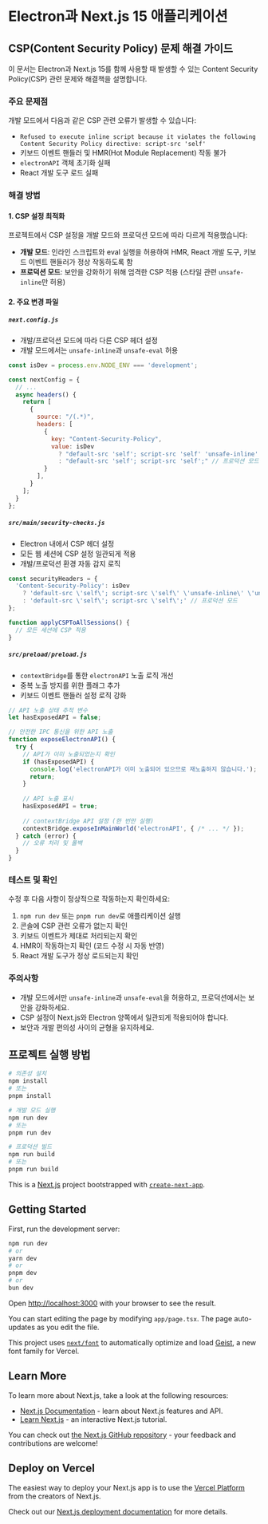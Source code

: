 # Electron과 Next.js 15 애플리케이션

## CSP(Content Security Policy) 문제 해결 가이드

이 문서는 Electron과 Next.js 15를 함께 사용할 때 발생할 수 있는 Content Security Policy(CSP) 관련 문제와 해결책을 설명합니다.

### 주요 문제점

개발 모드에서 다음과 같은 CSP 관련 오류가 발생할 수 있습니다:
- `Refused to execute inline script because it violates the following Content Security Policy directive: script-src 'self'`
- 키보드 이벤트 핸들러 및 HMR(Hot Module Replacement) 작동 불가
- `electronAPI` 객체 초기화 실패
- React 개발 도구 로드 실패

### 해결 방법

#### 1. CSP 설정 최적화

프로젝트에서 CSP 설정을 개발 모드와 프로덕션 모드에 따라 다르게 적용했습니다:

- **개발 모드**: 인라인 스크립트와 eval 실행을 허용하여 HMR, React 개발 도구, 키보드 이벤트 핸들러가 정상 작동하도록 함
- **프로덕션 모드**: 보안을 강화하기 위해 엄격한 CSP 적용 (스타일 관련 `unsafe-inline`만 허용)

#### 2. 주요 변경 파일

##### `next.config.js`
- 개발/프로덕션 모드에 따라 다른 CSP 헤더 설정
- 개발 모드에서는 `unsafe-inline`과 `unsafe-eval` 허용

```javascript
const isDev = process.env.NODE_ENV === 'development';

const nextConfig = {
  // ...
  async headers() {
    return [
      {
        source: "/(.*)",
        headers: [
          {
            key: "Content-Security-Policy",
            value: isDev 
              ? "default-src 'self'; script-src 'self' 'unsafe-inline' 'unsafe-eval';" // 개발 모드
              : "default-src 'self'; script-src 'self';" // 프로덕션 모드
          }
        ],
      }
    ];
  }
};
```

##### `src/main/security-checks.js`
- Electron 내에서 CSP 헤더 설정
- 모든 웹 세션에 CSP 설정 일관되게 적용
- 개발/프로덕션 환경 자동 감지 로직

```javascript
const securityHeaders = {
  'Content-Security-Policy': isDev 
    ? 'default-src \'self\'; script-src \'self\' \'unsafe-inline\' \'unsafe-eval\';' // 개발 모드
    : 'default-src \'self\'; script-src \'self\';' // 프로덕션 모드
};

function applyCSPToAllSessions() {
  // 모든 세션에 CSP 적용
}
```

##### `src/preload/preload.js`
- `contextBridge`를 통한 `electronAPI` 노출 로직 개선
- 중복 노출 방지를 위한 플래그 추가
- 키보드 이벤트 핸들러 설정 로직 강화

```javascript
// API 노출 상태 추적 변수
let hasExposedAPI = false;

// 안전한 IPC 통신을 위한 API 노출
function exposeElectronAPI() {
  try {
    // API가 이미 노출되었는지 확인
    if (hasExposedAPI) {
      console.log('electronAPI가 이미 노출되어 있으므로 재노출하지 않습니다.');
      return;
    }
    
    // API 노출 표시
    hasExposedAPI = true;
    
    // contextBridge API 설정 (한 번만 실행)
    contextBridge.exposeInMainWorld('electronAPI', { /* ... */ });
  } catch (error) {
    // 오류 처리 및 폴백
  }
}
```

### 테스트 및 확인

수정 후 다음 사항이 정상적으로 작동하는지 확인하세요:

1. `npm run dev` 또는 `pnpm run dev`로 애플리케이션 실행
2. 콘솔에 CSP 관련 오류가 없는지 확인
3. 키보드 이벤트가 제대로 처리되는지 확인
4. HMR이 작동하는지 확인 (코드 수정 시 자동 반영)
5. React 개발 도구가 정상 로드되는지 확인

### 주의사항

- 개발 모드에서만 `unsafe-inline`과 `unsafe-eval`을 허용하고, 프로덕션에서는 보안을 강화하세요.
- CSP 설정이 Next.js와 Electron 양쪽에서 일관되게 적용되어야 합니다.
- 보안과 개발 편의성 사이의 균형을 유지하세요.

## 프로젝트 실행 방법

```bash
# 의존성 설치
npm install
# 또는
pnpm install

# 개발 모드 실행
npm run dev
# 또는
pnpm run dev

# 프로덕션 빌드
npm run build
# 또는
pnpm run build
```

This is a [Next.js](https://nextjs.org) project bootstrapped with [`create-next-app`](https://nextjs.org/docs/app/api-reference/cli/create-next-app).

## Getting Started

First, run the development server:

```bash
npm run dev
# or
yarn dev
# or
pnpm dev
# or
bun dev
```

Open [http://localhost:3000](http://localhost:3000) with your browser to see the result.

You can start editing the page by modifying `app/page.tsx`. The page auto-updates as you edit the file.

This project uses [`next/font`](https://nextjs.org/docs/app/building-your-application/optimizing/fonts) to automatically optimize and load [Geist](https://vercel.com/font), a new font family for Vercel.

## Learn More

To learn more about Next.js, take a look at the following resources:

- [Next.js Documentation](https://nextjs.org/docs) - learn about Next.js features and API.
- [Learn Next.js](https://nextjs.org/learn) - an interactive Next.js tutorial.

You can check out [the Next.js GitHub repository](https://github.com/vercel/next.js) - your feedback and contributions are welcome!

## Deploy on Vercel

The easiest way to deploy your Next.js app is to use the [Vercel Platform](https://vercel.com/new?utm_medium=default-template&filter=next.js&utm_source=create-next-app&utm_campaign=create-next-app-readme) from the creators of Next.js.

Check out our [Next.js deployment documentation](https://nextjs.org/docs/app/building-your-application/deploying) for more details.
